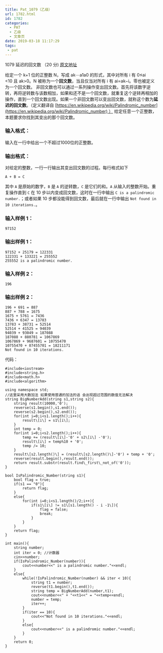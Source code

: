 ```yaml
---
title: Pat_1079（乙级）
url: 1782.html
id: 1782
categories:
  - PAT
  - 乙级
  - 文章页
date: 2019-03-18 11:17:29
tags:
 - pat
---
```


1079 延迟的回文数 （20 分) [原文地址](https://pintia.cn/problem-sets/994805260223102976/problems/994805261754023936)

给定一个 k+1 位的正整数 N，写成 a​k​​⋯a​1​​a​0​​ 的形式，其中对所有 i 有 0≤a​i​​<10 且 a​k​​>0。N 被称为一个**回文数**，当且仅当对所有 i 有 a​i​​=a​k−i​​。零也被定义为一个回文数。 非回文数也可以通过一系列操作变出回文数。首先将该数字逆转，再将逆转数与该数相加，如果和还不是一个回文数，就重复这个逆转再相加的操作，直到一个回文数出现。如果一个非回文数可以变出回文数，就称这个数为**延迟的回文数**。（定义翻译自 [https://en.wikipedia.org/wiki/Palindromic_number](https://en.wikipedia.org/wiki/Palindromic_number) ） 给定任意一个正整数，本题要求你找到其变出的那个回文数。

### 输入格式：

输入在一行中给出一个不超过1000位的正整数。

### 输出格式：

对给定的整数，一行一行输出其变出回文数的过程。每行格式如下

    A + B = C
    

其中 `A` 是原始的数字，`B` 是 `A` 的逆转数，`C` 是它们的和。`A` 从输入的整数开始。重复操作直到 `C` 在 10 步以内变成回文数，这时在一行中输出 `C is a palindromic number.`；或者如果 10 步都没能得到回文数，最后就在一行中输出 `Not found in 10 iterations.`。

### 输入样例 1：

    97152
    

### 输出样例 1：

    97152 + 25179 = 122331
    122331 + 133221 = 255552
    255552 is a palindromic number.
    

### 输入样例 2：

    196
    

### 输出样例 2：

    196 + 691 = 887
    887 + 788 = 1675
    1675 + 5761 = 7436
    7436 + 6347 = 13783
    13783 + 38731 = 52514
    52514 + 41525 = 94039
    94039 + 93049 = 187088
    187088 + 880781 = 1067869
    1067869 + 9687601 = 10755470
    10755470 + 07455701 = 18211171
    Not found in 10 iterations.

代码：
```
#include<iostream>
#include<string.h>
#include<math.h>
#include<algorithm>

using namespace std;
//这里采用大数加法 如果使用普通的加法的话 会出现超过范围的数值无法解决
string BigNumberAdd(string s1,string s2){
    string result(10000,'0');
    reverse(s1.begin(),s1.end());
    reverse(s2.begin(),s2.end());
    for(int i=0;i<s1.length();i++){
        result\[i\] = s1\[i\];
    }
    int temp = 0;
    for(int i=0;i<s2.length();i++){
        temp += (result\[i\]-'0' + s2\[i\] -'0');
        result\[i\] = temp%10 + '0';
        temp /= 10;
    }
    result\[s2.length()\] = (result\[s2.length()\]-'0') + temp + '0';
    reverse(result.begin(),result.end());
    return result.substr(result.find\_first\_not_of('0'));
}

bool IsPalindromic_Number(string s1){
    bool flag = true;
    if(s1 == "0"){
        return flag;
    }
    else{
        for(int i=0;i<s1.length()/2;i++){
            if(s1\[i\] != s1\[s1.length() - i -1\]){
                flag = false;
                break;
            }
        }
    }
    return flag;
}

int main(){
    string number;
    int iter = 0; //计数器
    cin>>number;
    if(IsPalindromic_Number(number)){
        cout<<number<<" is a palindromic number."<<endl;
    }
    else{
        while(!IsPalindromic_Number(number) && iter < 10){
            string t1 = number;
            reverse(t1.begin(),t1.end());
            string temp = BigNumberAdd(number,t1);
            cout<<number<<" + "<<t1<<" = "<<temp<<endl;
            number = temp;
            iter++;
        }
        if(iter == 10){
            cout<<"Not found in 10 iterations."<<endl;
        }
        else{
            cout<<number<<" is a palindromic number."<<endl;
        }
    }
    return 0;
}
```